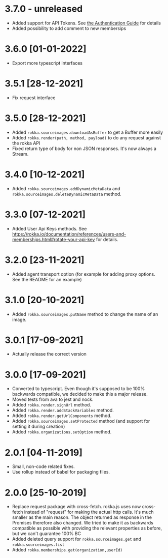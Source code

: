 # 3.7.0 - unreleased

- Added support for API Tokens.
  See [the Authentication Guide](https://rokka.io/documentation/guides/authentication.html#using-rokka-with-a-jwt-token) for details
- Added possibility to add comment to new membersips

# 3.6.0 [01-01-2022]

- Export more typescript interfaces 

# 3.5.1 [28-12-2021]

- Fix request interface

# 3.5.0 [28-12-2021]

- Added `rokka.sourceimages.downloadAsBuffer` to get a Buffer more easily
- Added `rokka.render(path, method, payload)` to do any request against the rokka API
- Fixed return type of body for non JSON responses. It's now always a Stream.

# 3.4.0 [10-12-2021]

- Added `rokka.sourceimages.addDynamicMetaData` and `rokka.sourceimages.deleteDynamicMetaData`  method.

# 3.3.0 [07-12-2021]

- Added User Api Keys methods. 
  See https://rokka.io/documentation/references/users-and-memberships.html#rotate-your-api-key for details.

# 3.2.0 [23-11-2021]

- Added agent transport option (for example for adding proxy options. See the README for an example)

# 3.1.0 [20-10-2021]

- Added `rokka.sourceimages.putName` method to change the name of an image.

# 3.0.1 [17-09-2021]

- Actually release the correct version

# 3.0.0 [17-09-2021]

- Converted to typescript. Even though it's supposed to be 100% backwards compatible, we decided to make this a major release.
- Moved tests from ava to jest and nock.
- Added `rokka.render.signUrl` method.
- Added `rokka.render.addStackVariables` method.
- Added `rokka.render.getUrlComponents` method.
- Added `rokka.sourceimages.setProtected` method (and support for setting it during creation)
- Added `rokka.organizations.setOption` method.

# 2.0.1 [04-11-2019]

- Small, non-code related fixes.
- Use rollup instead of babel for packaging files.

# 2.0.0 [25-10-2019]

- Replace request package with cross-fetch.
  rokka.js uses now cross-fetch instead of "request" for making the actual http calls. It's much smaller as the main reason.
  The object returned as response in the Promises therefore also changed. We tried to make it as backwards compatible as possible with providing the relevant properties as before, but we can't guarantee 100% BC
- Added deleted query support for `rokka.sourceimages.get` and `rokka.sourceimages.list`
- Added `rokka.memberships.get(organization,userId)`  
 